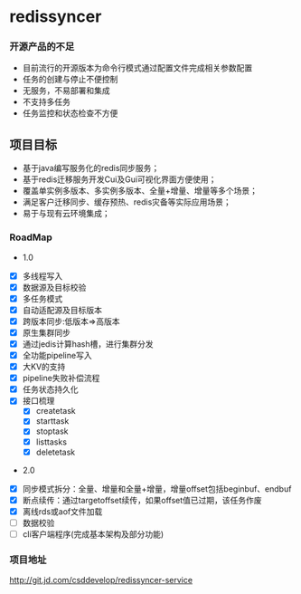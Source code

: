 # redissyncer

### 开源产品的不足
* 目前流行的开源版本为命令行模式通过配置文件完成相关参数配置
* 任务的创建与停止不便控制
* 无服务，不易部署和集成
* 不支持多任务
* 任务监控和状态检查不方便
## 项目目标
* 基于java编写服务化的redis同步服务；
* 基于redis迁移服务开发Cui及Gui可视化界面方便使用；
* 覆盖单实例多版本、多实例多版本、全量+增量、增量等多个场景；
* 满足客户迁移同步、缓存预热、redis灾备等实际应用场景；
* 易于与现有云环境集成；
### RoadMap
   * 1.0 
   - [x] 多线程写入
   - [x] 数据源及目标校验
   - [x] 多任务模式
   - [x] 自动适配源及目标版本
   - [x] 跨版本同步:低版本=>高版本
   - [x] 原生集群同步
   - [x] 通过jedis计算hash槽，进行集群分发 
   - [x] 全功能pipeline写入
   - [x] 大KV的支持
   - [x] pipeline失败补偿流程
   - [x]  任务状态持久化
   - [x] 接口梳理
     - [x] createtask
     - [x] starttask
     - [x] stoptask
     - [x] listtasks
     - [x] deletetask  
   
   * 2.0
   - [x] 同步模式拆分：全量、增量和全量+增量，增量offset包括beginbuf、endbuf
   - [x]  断点续传：通过targetoffset续传，如果offset值已过期，该任务作废
   - [x] 离线rds或aof文件加载
   - [ ] 数据校验
   - [ ] cli客户端程序(完成基本架构及部分功能)

### 项目地址
http://git.jd.com/csddevelop/redissyncer-service